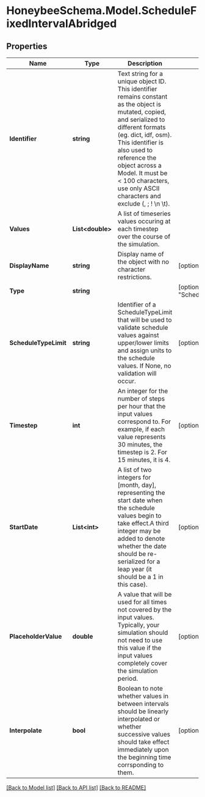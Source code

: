 
# HoneybeeSchema.Model.ScheduleFixedIntervalAbridged

## Properties

Name | Type | Description | Notes
------------ | ------------- | ------------- | -------------
**Identifier** | **string** | Text string for a unique object ID. This identifier remains constant as the object is mutated, copied, and serialized to different formats (eg. dict, idf, osm). This identifier is also used to reference the object across a Model. It must be &lt; 100 characters, use only ASCII characters and exclude (, ; ! \\n \\t). | 
**Values** | **List&lt;double&gt;** | A list of timeseries values occuring at each timestep over the course of the simulation. | 
**DisplayName** | **string** | Display name of the object with no character restrictions. | [optional] 
**Type** | **string** |  | [optional] [default to "ScheduleFixedIntervalAbridged"]
**ScheduleTypeLimit** | **string** | Identifier of a ScheduleTypeLimit that will be used to validate schedule values against upper/lower limits and assign units to the schedule values. If None, no validation will occur. | [optional] 
**Timestep** | **int** | An integer for the number of steps per hour that the input values correspond to.  For example, if each value represents 30 minutes, the timestep is 2. For 15 minutes, it is 4. | [optional] [default to 1]
**StartDate** | **List&lt;int&gt;** | A list of two integers for [month, day], representing the start date when the schedule values begin to take effect.A third integer may be added to denote whether the date should be re-serialized for a leap year (it should be a 1 in this case). | [optional] 
**PlaceholderValue** | **double** |  A value that will be used for all times not covered by the input values. Typically, your simulation should not need to use this value if the input values completely cover the simulation period. | [optional] [default to 0M]
**Interpolate** | **bool** | Boolean to note whether values in between intervals should be linearly interpolated or whether successive values should take effect immediately upon the beginning time corrsponding to them. | [optional] [default to false]

[[Back to Model list]](../README.md#documentation-for-models)
[[Back to API list]](../README.md#documentation-for-api-endpoints)
[[Back to README]](../README.md)

